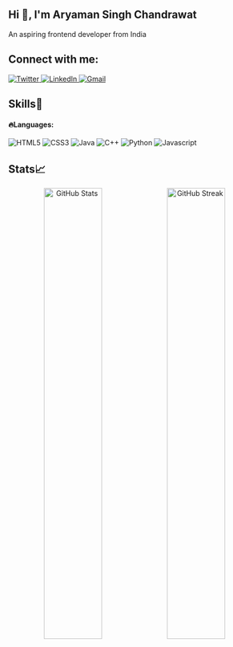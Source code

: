 <h2 align="left">Hi 👋, I'm Aryaman Singh Chandrawat</h2>
<p align="left">An aspiring frontend developer from India </p>

<!-- Socials Links -->
<h2 align="left">Connect with me:</h2>
<div align="left">
  <a href="https://twitter.com/aryamansinghh" target="blank">
    <img src="https://img.shields.io/badge/Twitter-%231DA1F2.svg?style=for-the-badge&logo=Twitter&logoColor=white" alt="Twitter" />
  </a>
  <a href="https://www.linkedin.com/in/aryamansinghchandrawat/" target="blank">
    <img src="https://img.shields.io/badge/linkedin-%230077B5.svg?style=for-the-badge&logo=linkedin&logoColor=white" alt="LinkedIn">
  </a>
<!--   <a href="https://instagram.com/@aryaman.asc" target="blank">
    <img src="https://img.shields.io/badge/Instagram-%23E4405F.svg?style=for-the-badge&logo=Instagram&logoColor=white" alt ="Instagram" />
  </a> -->
  <a href="mailto:singharyaman357@gmail.com" target="_blank">
    <img alt="Gmail" src="https://img.shields.io/badge/Gmail-D14836?style=for-the-badge&logo=gmail&logoColor=white"/>
  </a>
</div>

<!-- Skills Section -->
<h2 align="left">Skills🚀</h2>

<!-- Languages -->
#### 🔥Languages:
<div>
  <img alt="HTML5" src="https://img.shields.io/badge/html5-%23E34F26.svg?style=for-the-badge&logo=html5&logoColor=white" />
  <img alt="CSS3" src="https://img.shields.io/badge/css3-%231572B6.svg?style=for-the-badge&logo=css3&logoColor=white" />	
  <img alt="Java" src="https://img.shields.io/badge/java-%23ED8B00.svg?style=for-the-badge&logo=java&logoColor=white"/>
  <img alt="C++" src="https://img.shields.io/badge/c++-%2300599C.svg?style=for-the-badge&logo=c%2B%2B&logoColor=white"/>
  <img alt="Python" src="https://img.shields.io/badge/python-3670A0?style=for-the-badge&logo=python&logoColor=ffdd54" />
  <img alt="Javascript" src="https://img.shields.io/badge/javascript-%23323330.svg?style=for-the-badge&logo=javascript&logoColor=%23F7DF1E"/>	
</div>

<!-- GitHub Stats -->
<div>
  <h2>Stats📈</h2>
  <p align="center">
    <img width="48%" src="https://github-readme-stats.vercel.app/api?username=aryamangithub&show_icons=true&locale=en" alt="GitHub Stats" />
    <img width="48%" src="https://github-readme-streak-stats.herokuapp.com/?user=aryamangithub&" alt="GitHub Streak" />
  </p>
</div>
